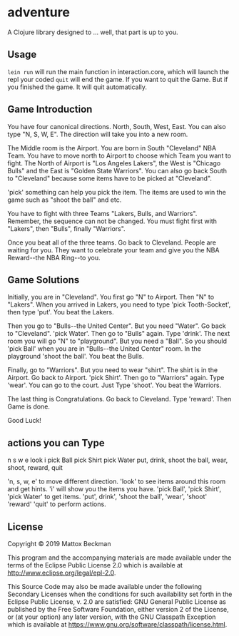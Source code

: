 # adventure

A Clojure library designed to ... well, that part is up to you.

## Usage

`lein run` will run the main function in interaction.core, which will launch the repl your coded
`quit` will end the game. If you want to quit the Game. But if you finished the game. It will quit automatically.

## Game Introduction

You have four canonical directions. North, South, West, East. You can also type "N, S, W, E". The direction will take you into a new room.

The Middle room is the Airport. You are born in South "Cleveland" NBA Team. You have to move north to Airport to choose which Team you want to fight. The North of Airport is "Los Angeles Lakers", the West is "Chicago Bulls" and the East is "Golden State Warriors". You can also go back South to "Cleveland" because some items have to be picked at "Cleveland".

'pick' something can help you pick the item. The items are used to win the game such as "shoot the ball" and etc.

You have to fight with three Teams "Lakers, Bulls, and Warriors". Remember, the sequence can not be changed. You must fight first with "Lakers", then "Bulls", finally "Warriors".

Once you beat all of the three teams. Go back to Cleveland. People are waiting for you. They want to celebrate your team and give you the NBA Reward--the NBA Ring--to you.

## Game Solutions
Initially, you are in "Cleveland". You first go "N" to Airport. Then "N" to "Lakers". When you arrived in Lakers, you need to type 'pick Tooth-Socket', then type 'put'. You beat the Lakers.

Then you go to "Bulls--the United Center". But you need "Water". Go back to "Cleveland". 'pick Water'. Then go to "Bulls" again. Type 'drink'. The next room you will go "N" to "playground". But you need a "Ball". So you should 'pick Ball' when you are in "Bulls--the United Center" room. In the playground 'shoot the ball'. You beat the Bulls.

Finally, go to "Warriors". But you need to wear "shirt". The shirt is in the Airport. Go back to Airport. 'pick Shirt'. Then go to "Warriors" again. Type 'wear'. You can go to the court. Just Type 'shoot'. You beat the Warriors.

The last thing is Congratulations. Go back to Cleveland. Type 'reward'. Then Game is done.

Good Luck!

## actions you can Type
n
s
w
e
look
i
pick Ball
pick Shirt
pick Water
put, drink, shoot the ball, wear, shoot, reward, quit

'n, s, w, e' to move different direction.
'look' to see items around this room and get hints.
'i' will show you the items you have.
'pick Ball', 'pick Shirt', 'pick Water' to get items.
'put', drink', 'shoot the ball', 'wear', 'shoot' 'reward' 'quit' to perform actions.
## License

Copyright © 2019 Mattox Beckman

This program and the accompanying materials are made available under the
terms of the Eclipse Public License 2.0 which is available at
http://www.eclipse.org/legal/epl-2.0.

This Source Code may also be made available under the following Secondary
Licenses when the conditions for such availability set forth in the Eclipse
Public License, v. 2.0 are satisfied: GNU General Public License as published by
the Free Software Foundation, either version 2 of the License, or (at your
option) any later version, with the GNU Classpath Exception which is available
at https://www.gnu.org/software/classpath/license.html.
